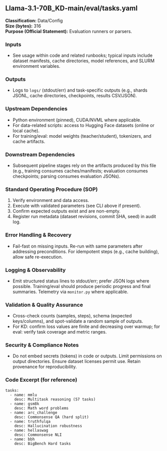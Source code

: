 ## Llama-3.1-70B_KD-main/eval/tasks.yaml

**Classification:** Data/Config  
**Size (bytes):** 316  
**Purpose (Official Statement):** Evaluation runners or parsers.

### Inputs
- See usage within code and related runbooks; typical inputs include dataset manifests, cache directories, model references, and SLURM environment variables.

### Outputs
- Logs to `logs/` (stdout/err) and task-specific outputs (e.g., shards JSONL, cache directories, checkpoints, results CSV/JSON).

### Upstream Dependencies
- Python environment (pinned), CUDA/NVML where applicable.
- For data-related scripts: access to Hugging Face datasets (online or local cache).
- For training/eval: model weights (teacher/student), tokenizers, and cache artifacts.

### Downstream Dependencies
- Subsequent pipeline stages rely on the artifacts produced by this file (e.g., training consumes caches/manifests; evaluation consumes checkpoints; parsing consumes evaluation JSONs).

### Standard Operating Procedure (SOP)
1. Verify environment and data access.
2. Execute with validated parameters (see CLI above if present).
3. Confirm expected outputs exist and are non-empty.
4. Register run metadata (dataset revisions, commit SHA, seed) in audit log.

### Error Handling & Recovery
- Fail-fast on missing inputs. Re-run with same parameters after addressing preconditions. For idempotent steps (e.g., cache building), allow safe re-execution.

### Logging & Observability
- Emit structured status lines to stdout/err; prefer JSON logs where possible. Training/eval should produce periodic progress and final summaries. Telemetry via `monitor.py` where applicable.

### Validation & Quality Assurance
- Cross-check counts (samples, steps), schema (expected keys/columns), and spot-validate a random sample of outputs.
- For KD: confirm loss values are finite and decreasing over warmup; for eval: verify task coverage and metric ranges.

### Security & Compliance Notes
- Do not embed secrets (tokens) in code or outputs. Limit permissions on output directories. Ensure dataset licenses permit use. Retain provenance for reproducibility.

### Code Excerpt (for reference)
```
tasks:
  - name: mmlu
    desc: Multitask reasoning (57 tasks)
  - name: gsm8k
    desc: Math word problems
  - name: arc_challenge
    desc: Commonsense QA (hard split)
  - name: truthfulqa
    desc: Hallucination robustness
  - name: hellaswag
    desc: Commonsense NLI
  - name: bbh
    desc: BigBench Hard tasks

```